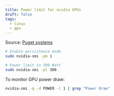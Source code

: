```yaml
---
title: Power limit for nvidia GPUs
draft: false
tags:
  - linux
  - gpu
---
```


Source: [Puget systems](https://www.pugetsystems.com/labs/hpc/quad-rtx3090-gpu-power-limiting-with-systemd-and-nvidia-smi-1983/)

```bash
# Enable persistence mode
sudo nvidia-smi -pm 1

# Power limit to 300 Watt
sudo nvidia-smi -pl 300
```

To monitor GPU power draw:

```bash
nvidia-smi -q -d POWER -l 1 | grep "Power Draw"
```
